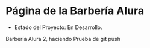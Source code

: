 <h1>Página de la Barbería Alura</h1>

- Estado del Proyecto: En Desarrollo.

Barbería Alura 2, haciendo Prueba de git push
